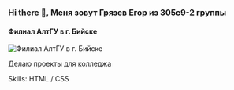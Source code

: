 ### Hi there 👋, Меня зовут Грязев Егор из 305с9-2 группы
#### Филиал АлтГУ в г. Бийске
![Филиал АлтГУ в г. Бийске](https://pa1.aminoapps.com/6549/643571f6753863cc78564aca0514a94f63cd3dd4_hq.gif)

Делаю проекты для колледжа

Skills: HTML / CSS






